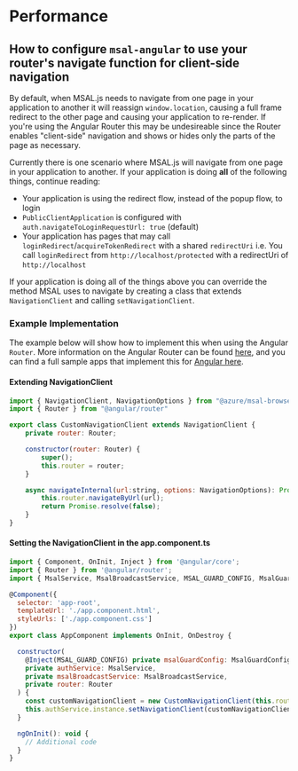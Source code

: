 # Performance

## How to configure `msal-angular` to use your router's navigate function for client-side navigation

By default, when MSAL.js needs to navigate from one page in your application to another it will reassign `window.location`, causing a full frame redirect to the other page and causing your application to re-render. If you're using the Angular Router this may be undesireable since the Router enables "client-side" navigation and shows or hides only the parts of the page as necessary.

Currently there is one scenario where MSAL.js will navigate from one page in your application to another. If your application is doing **all** of the following things, continue reading:

- Your application is using the redirect flow, instead of the popup flow, to login
- `PublicClientApplication` is configured with `auth.navigateToLoginRequestUrl: true` (default)
- Your application has pages that may call `loginRedirect`/`acquireTokenRedirect` with a shared `redirectUri` i.e. You call `loginRedirect` from `http://localhost/protected` with a redirectUri of `http://localhost`

If your application is doing all of the things above you can override the method MSAL uses to navigate by creating a class that extends `NavigationClient` and calling `setNavigationClient`.

### Example Implementation

The example below will show how to implement this when using the Angular `Router`. More information on the Angular Router can be found [here](https://angular.io/guide/router), and you can find a full sample apps that implement this for [Angular here](https://github.com/AzureAD/microsoft-authentication-library-for-js/tree/dev/samples/msal-angular-v2-samples).

#### Extending NavigationClient

```javascript
import { NavigationClient, NavigationOptions } from "@azure/msal-browser";
import { Router } from "@angular/router"

export class CustomNavigationClient extends NavigationClient {
    private router: Router;

    constructor(router: Router) {
        super();
        this.router = router;
    }

    async navigateInternal(url:string, options: NavigationOptions): Promise<boolean> {
        this.router.navigateByUrl(url);
        return Promise.resolve(false);
    }
}
```

#### Setting the NavigationClient in the app.component.ts

```javascript
import { Component, OnInit, Inject } from '@angular/core';
import { Router } from '@angular/router';
import { MsalService, MsalBroadcastService, MSAL_GUARD_CONFIG, MsalGuardConfiguration } from '@azure/msal-angular';

@Component({
  selector: 'app-root',
  templateUrl: './app.component.html',
  styleUrls: ['./app.component.css']
})
export class AppComponent implements OnInit, OnDestroy {

  constructor(
    @Inject(MSAL_GUARD_CONFIG) private msalGuardConfig: MsalGuardConfiguration,
    private authService: MsalService,
    private msalBroadcastService: MsalBroadcastService,
    private router: Router
  ) {
    const customNavigationClient = new CustomNavigationClient(this.router);
    this.authService.instance.setNavigationClient(customNavigationClient);
  }

  ngOnInit(): void {
    // Additional code
  }
}

```
